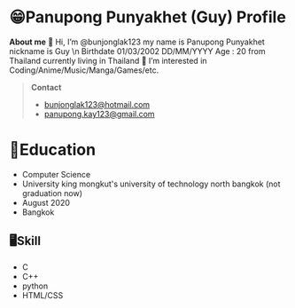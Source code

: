 # 😁Panupong Punyakhet (Guy) Profile
**About me**
👋 Hi, I’m @bunjonglak123 my name is Panupong Punyakhet nickname is Guy 
\n Birthdate 01/03/2002 DD/MM/YYYY    Age : 20 from Thailand currently living in Thailand
 👀 I’m interested in Coding/Anime/Music/Manga/Games/etc.

> **Contact** 
> - bunjonglak123@hotmail.com 
> - panupong.kay123@gmail.com

# 📖Education

- Computer Science
- University king mongkut's university of technology north bangkok (not graduation now)
- August 2020
- Bangkok

## 🖥Skill
- C
- C++
- python
- HTML/CSS
